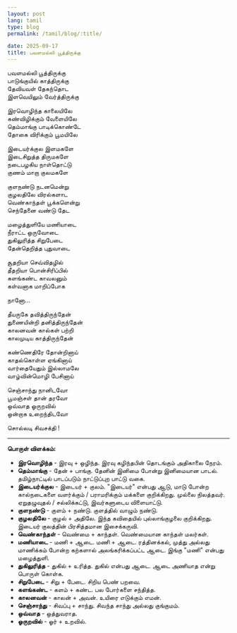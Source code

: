 ```yaml
---
layout: post
lang: tamil
type: blog
permalink: /tamil/blog/:title/

date: 2025-09-17
title: பவளமல்லி பூத்திருக்கு
---
```


பவளமல்லி பூத்திருக்கு <br/>
பாடுங்குயில் காத்திருக்கு <br/>
தேவியவள் தேகந்தொட <br/>
இளவெயிலும் வேர்த்திருக்கு

இரவொழிந்த காலையிலே <br/>
கண்விழிக்கும் வேளையிலே <br/>
தெம்மாங்கு பாடிக்கொண்டே <br/>
தோகை விரிக்கும் பூமயிலே

இடையர்க்குல இளமகளே <br/>
இடைசிறுத்த திருமகளே <br/>
நடைபழகிய நாள்தொட்டு <br/>
குணம் மாறா குலமகளே

குளநண்டு நடனமென்று <br/>
குழலதிலே விரல்களாட <br/>
வெண்காந்தள் பூக்களென்று <br/>
செந்தேனை வண்டு தேட

மழைத்துளியே மணியாடை <br/>
நீராட்ட ஒருவோடை <br/>
துகிலுரித்த சிறுபேடை <br/>
தேன்தெறித்த புதுவாடை

சூதறியா செவ்விதழில் <br/>
தீதறியா பொன்சிரிப்பில் <br/>
களங்கண்ட காவலனும் <br/>
கள்வனாக மாறிப்போக

நானோ…

தீயருகே தவித்திருந்தேன் <br/>
துணையின்றி தனித்திருந்தேன் <br/>
காலனவன் கால்கள் பற்றி <br/>
காலமுடிய காத்திருந்தேன் <br/>

கண்ணெதிரே தோன்றினாய் <br/>
காதல்கொள்ள ஏங்கினாய் <br/>
வார்தையேதும் இல்லாமலே <br/>
வாழ்வின்மொழி பேசினாய்

செஞ்சாந்து நானிடவோ <br/>
பூமஞ்சள் தான் தரவோ <br/>
ஒவ்வாத ஓருறவில் <br/>
ஒன்றாக உறைந்திடவோ

சொல்லடி சிவசக்தி !

<hr/>

**பொருள் விளக்கம்:**
- **இரவொழிந்த** - இரவு + ஒழிந்த. இரவு கழிந்தபின் தொடங்கும் அதிகாலை நேரம்.
- **தெம்மாங்கு** - தேன் + பாங்கு. தேனின் இனிமை போன்று இனிமையான பாடல். தமிழ்நாட்டில் பாடப்படும் நாட்டுப்புற பாட்டு வகை.
- **இடையர்க்குல** - இடையர் + குலம். "இடையர்" என்பது ஆடு, மாடு போன்ற கால்நடைகளை வளர்க்கும் / பராமரிக்கும் மக்களை குறிக்கிறது. முல்லை நிலத்தவர். ஏறுதழுவுதல் / சல்லிக்கட்டு, இவர்களுடைய விளையாட்டு.
- **குளநண்டு** - குளம் + நண்டு. குளத்தில் வாழும் நண்டு.
- **குழலதிலே** - குழல் + அதிலே. இந்த கவிதையில் புல்லாங்குழலை குறிக்கிறது. இடையர் குலத்தின் பிரசித்தமான இசைக்கருவி.
- **வெண்காந்தள்** - வெண்மை + காந்தள். வெண்மையான காந்தள் மலர்கள்.
- **மணியாடை** - மணி + ஆடை. மணி + ஆடை. ரத்தினக்கல், முத்து அல்லது மாணிக்கம் போன்ற கற்களால் அலங்கரிக்கப்பட்ட ஆடை. இங்கு "மணி" என்பது மழைத்துளி.
- **துகிலுரித்த** - துகில் + உரித்த. துகில் என்பது ஆடை. ஆடை அணியாத என்று பொருள் கொள்க.
- **சிறுபேடை** - சிறு + பேடை. சிறிய பெண் பறவை.
- **களங்கண்ட** - களம் + கண்ட. பல போர்களை சந்தித்த.
- **காலனவன்** - காலன் + அவன். உயிரை எடுக்கும் எமன்.
- **செஞ்சாந்து** - சிவப்பு + சாந்து. சிவந்த சாந்து அல்லது குங்குமம்.
- **ஒவ்வாத** - ஒத்துவராத.
- **ஓருறவில்** - ஓர் + உறவில்.
